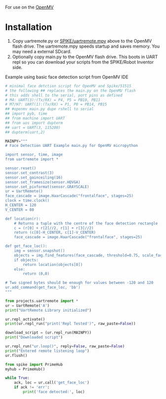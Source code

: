 For use on the [OpenMV](https://docs.openmv.io/openmvcam/quickref.html)

# Installation
1. Copy uartremote.py or [SPIKE/uartremote.mpy](https://github.com/antonvh/UartRemote/tree/master/MicroPython/SPIKE) above to the OpenMV flash drive. The uartremote.mpy speeds startup and saves memory. You may need a external SDcard.
2. Optionally copy main.py to the OpenMV flash drive. This boots in UART repl so you can download your scripts from the SPIKE/Robot Inventor side.

Example using basic face detection script from OpenMV IDE

```Python
# minimal face detction script for OpenMV and Spike/51515
# the following ## replaces the main.py on the OpenMV flash
# this adds shell to the serial, port pins as defined
# M4: UART(3):(Tx/RX) = P4, P5 = PB10, PB11
# M7/H7: UART(1):(Tx/RX) = P1, P0 = PB14, PB15
## #openmv main.py dupe rshell to serial
## import pyb, time
## from machine import UART
## from uos import dupterm
## uart = UART(3, 115200)
## dupterm(uart,2)

MAINPY="""
# Face Detection UART Example main.py for OpenMV micropython

import sensor, time, image
from uartremote import *

sensor.reset()
sensor.set_contrast(3)
sensor.set_gainceiling(16)
sensor.set_framesize(sensor.HQVGA)
sensor.set_pixformat(sensor.GRAYSCALE)
ur = UartRemote()
face_cascade = image.HaarCascade("frontalface", stages=25)
clock = time.clock()
H_CENTER = 120
V_CENTER = 80

def location(r):
    # Returns a tuple with the centre of the face detection rectangle
    c = (r[0] + r[2]//2, r[1] + r[3]//2)
    return (c[0]-H_CENTER, c[1]-V_CENTER)
    face_cascade = image.HaarCascade("frontalface", stages=25)

def get_face_loc():
    img = sensor.snapshot()
    objects = img.find_features(face_cascade, threshold=0.75, scale_factor=1.25)
    if objects:
        return location(objects[0])
    else:
        return (0,0)

# Two signed bytes should be enough for values between -120 and 120
ur.add_command(get_face_loc, 'bb')
"""

from projects.uartremote import *
ur = UartRemote('A')
print("UartRemote Library initialized")

ur.repl_activate()
print(ur.repl_run("print('Repl Tested')", raw_paste=False))

download_script = (ur.repl_run(MAINPY))
print("Downloaded script")

ur.repl_run("ur.loop()", reply=False, raw_paste=False)
print("Entered remote listening loop")
ur.flush()

from spike import PrimeHub
myhub = PrimeHub()

while True:
    ack, loc = ur.call('get_face_loc')
    if ack != 'err':
        print('face detected:', loc)
```

